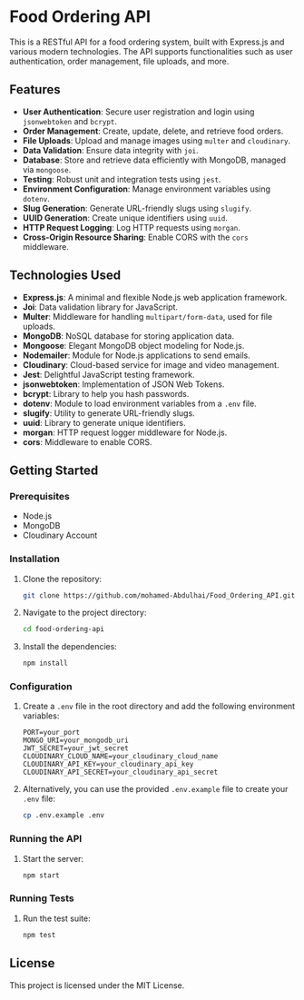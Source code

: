 # Food Ordering API

This is a RESTful API for a food ordering system, built with Express.js and various modern technologies. The API supports functionalities such as user authentication, order management, file uploads, and more.

## Features

- **User Authentication**: Secure user registration and login using `jsonwebtoken` and `bcrypt`.
- **Order Management**: Create, update, delete, and retrieve food orders.
- **File Uploads**: Upload and manage images using `multer` and `cloudinary`.
- **Data Validation**: Ensure data integrity with `joi`.
- **Database**: Store and retrieve data efficiently with MongoDB, managed via `mongoose`.
- **Testing**: Robust unit and integration tests using `jest`.
- **Environment Configuration**: Manage environment variables using `dotenv`.
- **Slug Generation**: Generate URL-friendly slugs using `slugify`.
- **UUID Generation**: Create unique identifiers using `uuid`.
- **HTTP Request Logging**: Log HTTP requests using `morgan`.
- **Cross-Origin Resource Sharing**: Enable CORS with the `cors` middleware.

## Technologies Used

- **Express.js**: A minimal and flexible Node.js web application framework.
- **Joi**: Data validation library for JavaScript.
- **Multer**: Middleware for handling `multipart/form-data`, used for file uploads.
- **MongoDB**: NoSQL database for storing application data.
- **Mongoose**: Elegant MongoDB object modeling for Node.js.
- **Nodemailer**: Module for Node.js applications to send emails.
- **Cloudinary**: Cloud-based service for image and video management.
- **Jest**: Delightful JavaScript testing framework.
- **jsonwebtoken**: Implementation of JSON Web Tokens.
- **bcrypt**: Library to help you hash passwords.
- **dotenv**: Module to load environment variables from a `.env` file.
- **slugify**: Utility to generate URL-friendly slugs.
- **uuid**: Library to generate unique identifiers.
- **morgan**: HTTP request logger middleware for Node.js.
- **cors**: Middleware to enable CORS.

## Getting Started

### Prerequisites

- Node.js
- MongoDB
- Cloudinary Account

### Installation

1. Clone the repository:
    ```sh
    git clone https://github.com/mohamed-Abdulhai/Food_Ordering_API.git
    ```
2. Navigate to the project directory:
    ```sh
    cd food-ordering-api
    ```
3. Install the dependencies:
    ```sh
    npm install
    ```

### Configuration

1. Create a `.env` file in the root directory and add the following environment variables:
    ```env
    PORT=your_port
    MONGO_URI=your_mongodb_uri
    JWT_SECRET=your_jwt_secret
    CLOUDINARY_CLOUD_NAME=your_cloudinary_cloud_name
    CLOUDINARY_API_KEY=your_cloudinary_api_key
    CLOUDINARY_API_SECRET=your_cloudinary_api_secret
    ```

2. Alternatively, you can use the provided `.env.example` file to create your `.env` file:
    ```sh
    cp .env.example .env
    ```

### Running the API

1. Start the server:
    ```sh
    npm start
    ```

### Running Tests

1. Run the test suite:
    ```sh
    npm test
    ```

## License

This project is licensed under the MIT License.
